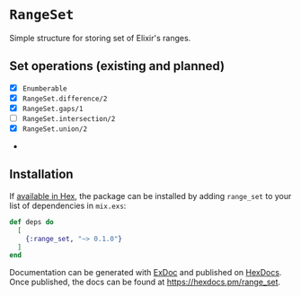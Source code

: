 # `RangeSet`

Simple structure for storing set of Elixir's ranges.

## Set operations (existing and planned)

- [x] `Enumberable`
- [x] `RangeSet.difference/2`
- [x] `RangeSet.gaps/1`
- [ ] `RangeSet.intersection/2`
- [x] `RangeSet.union/2`
- 

## Installation

If [available in Hex](https://hex.pm/docs/publish), the package can be installed
by adding `range_set` to your list of dependencies in `mix.exs`:

```elixir
def deps do
  [
    {:range_set, "~> 0.1.0"}
  ]
end
```

Documentation can be generated with [ExDoc](https://github.com/elixir-lang/ex_doc)
and published on [HexDocs](https://hexdocs.pm). Once published, the docs can
be found at <https://hexdocs.pm/range_set>.

